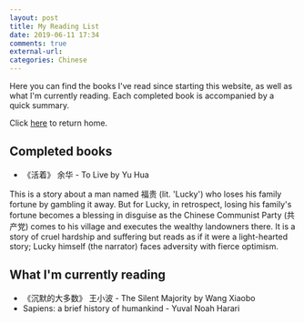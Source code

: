 ```yaml
---
layout: post
title: My Reading List
date: 2019-06-11 17:34
comments: true
external-url:
categories: Chinese
---
```

Here you can find the books I've read since starting this website, as well as what I'm currently reading. Each completed book is accompanied by a quick summary.

Click [here](https://wigdo.github.io/papyrus/) to return home.

## Completed books ##
*  《活着》 余华 - To Live by Yu Hua

  This is a story about a man named 福贵 (lit. 'Lucky') who loses his family fortune by gambling it away. But for Lucky, in retrospect, losing his family's fortune becomes a blessing in disguise as the Chinese Communist Party (共产党) comes to his village and executes the wealthy landowners there. It is a story of cruel hardship and suffering but reads as if it were a light-hearted story; Lucky himself (the narrator) faces adversity with fierce optimism.



## What I'm currently reading ##
* 《沉默的大多数》 王小波 - The Silent Majority by Wang Xiaobo
* Sapiens: a brief history of humankind - Yuval Noah Harari

